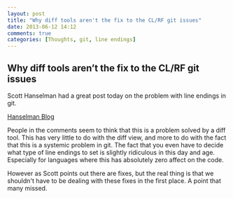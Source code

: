 ```yaml
---
layout: post
title: "Why diff tools aren't the fix to the CL/RF git issues"
date: 2013-06-12 14:12
comments: true
categories: [Thoughts, git, line endings]
---
```


## Why diff tools aren’t the fix to the CL/RF git issues

Scott Hanselman had a great post today on the problem with line endings in git.

[Hanselman Blog](http://www.hanselman.com/blog/YoureJustAnotherCarriageReturnLineFeedInTheWall.aspx)

People in the comments seem to think that this is a problem solved by a diff tool. This has very little to do with the diff view, and more to do with the fact that this is a systemic problem in git. The fact that you even have to decide what type of line endings to set is slightly ridiculous in this day and age. Especially for languages where this has absolutely zero affect on the code.

However as Scott points out there are fixes, but the real thing is that we shouldn't have to be dealing with these fixes in the first place. A point that many missed.






